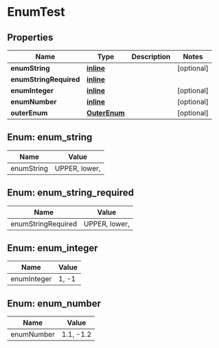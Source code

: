 
# EnumTest

## Properties
Name | Type | Description | Notes
------------ | ------------- | ------------- | -------------
**enumString** | [**inline**](#EnumStringEnum) |  |  [optional]
**enumStringRequired** | [**inline**](#EnumStringRequiredEnum) |  | 
**enumInteger** | [**inline**](#EnumIntegerEnum) |  |  [optional]
**enumNumber** | [**inline**](#EnumNumberEnum) |  |  [optional]
**outerEnum** | [**OuterEnum**](OuterEnum.md) |  |  [optional]


<a name="EnumStringEnum"></a>
## Enum: enum_string
Name | Value
---- | -----
enumString | UPPER, lower, 


<a name="EnumStringRequiredEnum"></a>
## Enum: enum_string_required
Name | Value
---- | -----
enumStringRequired | UPPER, lower, 


<a name="EnumIntegerEnum"></a>
## Enum: enum_integer
Name | Value
---- | -----
enumInteger | 1, -1


<a name="EnumNumberEnum"></a>
## Enum: enum_number
Name | Value
---- | -----
enumNumber | 1.1, -1.2



